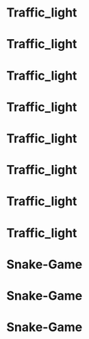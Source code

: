 # Traffic_light
# Traffic_light
# Traffic_light
# Traffic_light
# Traffic_light
# Traffic_light
# Traffic_light
# Traffic_light
# Snake-Game
# Snake-Game
# Snake-Game
